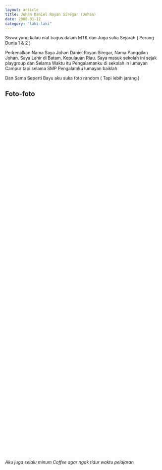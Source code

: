 ```yaml
---
layout: article
title: Johan Daniel Royan Siregar (Johan)
date: 2008-01-12
category: "laki-laki"
---
```

Siswa yang kalau niat bagus dalam MTK dan Juga suka Sejarah ( Perang Dunia 1 & 2 )
<!-- excerpt -->

Perkenalkan Nama Saya Johan Daniel Royan Siregar, Nama Panggilan Johan. Saya Lahir di Batam, Kepulauan Riau. Saya masuk sekolah ini sejak playgroup dan Selama Waktu itu Pengalamanku di sekolah in lumayan Campur tapi selama SMP Pengalamku lumayan baiklah

Dan Sama Seperti Bayu aku suka foto random ( Tapi lebih jarang )

## Foto-foto
<div style="padding-bottom:75%; position:relative; display:block; width: 100%">
  <object data="https://raw.githubusercontent.com/BayuBatam2008/website-9a/main/src/assets/image/johan/IMG-20221207-WA0025.jpg" width="100%" height="100%"
    frameborder="0" allowfullscreen="no" style="position:absolute; top:0; left: 0">
  </object>
</div>

<div style="padding-bottom:75%; position:relative; display:block; width: 100%">
  <object data="https://raw.githubusercontent.com/BayuBatam2008/website-9a/main/src/assets/image/johan/IMG-20221207-WA0024.jpg" width="100%" height="100%"
    frameborder="0" allowfullscreen="no" style="position:absolute; top:0; left: 0">
  </object>
</div>

<div style="padding-bottom:75%; position:relative; display:block; width: 100%">
  <object data="https://raw.githubusercontent.com/BayuBatam2008/website-9a/main/src/assets/image/johan/IMG-20221207-WA0023.jpg" width="100%" height="100%"
    frameborder="0" allowfullscreen="no" style="position:absolute; top:0; left: 0">
  </object>
</div>

*Aku juga selalu minum Coffee agar ngak tidur waktu pelajaran*
